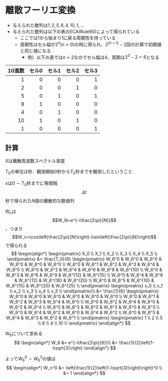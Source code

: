 # 離散フーリエ変換

- 与えられた数列は${1,2,5,8,4,10,1,…}$
- 与えられた数列は以下の表のECA(Rule90)によって得られている
  - ここでは1から始まり1に戻る周期性を持っている
  - 周期性はセル幅が$2^n (n>0)$の時に得られ、$2^{(n+1)}-2$回の計算で初期値と同じ値になる
    - 例）以下の表では$n=2$なのでセル幅は4、周期は$2^3-2=6$となる

|10進数|セル0|セル1|セル2|セル3|
|  --:|  --:| --:| --:| --:|
|    1|    0|   0|   0|   1|
|    2|    0|   0|   1|   0|
|    5|    0|   1|   0|   1|
|    8|    1|   0|   0|   0|
|    4|    0|   1|   0|   0|
|   10|    1|   0|   1|   0|
|    1|    0|   0|   0|   1|

## 計算

$X$は離散周波数スペクトル密度

$T_0$の単位は秒．観測開始0秒から$T_0$秒までを観測したということ

$x$は$0\sim T_0$秒までに等間隔$$\Delta t$$秒で得られた$N$個の離散的な数値列

$W_n$は$$W_N=e^{-i\frac{2\pi}{N}}$$，つまり$$W_n=\cos\left(\frac{2\pi}{N}\right)-i\sin\left(\frac{2\pi}{N}\right)$$で得られる
$$
\begin{align*}
\begin{pmatrix} 
X_0 \\
X_1 \\
X_2 \\
X_3 \\
X_4 \\
X_5 \\
\end{pmatrix}
&=
\frac{T_0}{6}
\begin{pmatrix} 
W_6^0 & W_6^0 & W_6^0    & W_6^0    & W_6^0    & W_6^0    \\
W_6^0 & W_6^1 & W_6^2    & W_6^3    & W_6^4    & W_6^5    \\
W_6^0 & W_6^2 & W_6^4    & W_6^6    & W_6^8    & W_6^{10} \\
W_6^0 & W_6^3 & W_6^6    & W_6^9    & W_6^{12} & W_6^{15} \\
W_6^0 & W_6^4 & W_6^8    & W_6^{12} & W_6^{16} & W_6^{20} \\
W_6^0 & W_6^5 & W_6^{10} & W_6^{15} & W_6^{20} & W_6^{25} \\
\end{pmatrix}
\begin{pmatrix} 
x_0 \\
x_1 \\
x_2 \\
x_3 \\
x_4 \\
x_5 \\
\end{pmatrix}\\
&=
\frac{1}{6}
\begin{pmatrix} 
W_6^0 & W_6^0 & W_6^0 & W_6^0 & W_6^0 & W_6^0 \\
W_6^0 & W_6^1 & W_6^2 & W_6^3 & W_6^4 & W_6^5 \\
W_6^0 & W_6^2 & W_6^4 & W_6^0 & W_6^2 & W_6^4 \\
W_6^0 & W_6^3 & W_6^0 & W_6^3 & W_6^0 & W_6^3 \\
W_6^0 & W_6^4 & W_6^2 & W_6^0 & W_6^4 & W_6^2 \\
W_6^0 & W_6^5 & W_6^4 & W_6^3 & W_6^2 & W_6^1 \\
\end{pmatrix}
\begin{pmatrix} 
1  \\
2  \\
5  \\
8  \\
4  \\
10 \\
\end{pmatrix}
\end{align*}
$$

$W_6$について求める
$$
\begin{align*}
W_6 &= e^{-i\frac{2\pi}{6}}\\
    &= \frac{1}{2}\left(1-i\sqrt{3}\right)
\end{align*}
$$

よって$W_6^0 \sim W_6^5$の値は
$$
\begin{align*}
W_n^0 &= \left(\frac{1}{2}\left(1-i\sqrt{3}\right)\right)^0 \\
      &= 1
\end{align*}
$$
